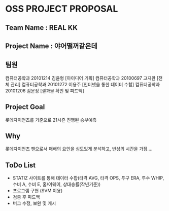 # OSS PROJECT PROPOSAL
## Team Name : REAL KK
## Project Name : 야어떨꺼같은데


## 팀원 
컴퓨터공학과 20101214 김윤형 [아이디어 기획]
컴퓨터공학과 20100697 고지완 [전체 관리]
컴퓨터공학과 20101272 이용주 [인터넷을 통한 데이터 수합]
컴퓨터공학과 20101206 김문정 [결과물 확인 및 피드백]

## Project Goal
롯데자이언츠를 기준으로 21시즌 진행된 승부예측

## Why
롯데자이언츠 팬으로서 패배의 요인을 심도있게 분석하고, 반성의 시간을 가짐....

## ToDo List
- STATIZ 사이트를 통해 데이터 수합(타격 AVG, 타격 OPS, 투구 ERA, 투수 WHIP, 수비 A, 수비 E, 홈/어웨이, 상대승률(작년기준))
- 프로그램 구현 (SVM 이용)
- 검증 후 피드백
- 버그 수정, 보완 및 게시